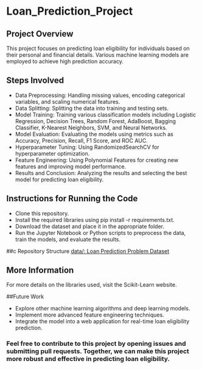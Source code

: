 # Loan_Prediction_Project

## Project Overview
This project focuses on predicting loan eligibility for individuals based on their personal and financial details. Various machine learning models are employed to achieve high prediction accuracy.

## Steps Involved
- Data Preprocessing: Handling missing values, encoding categorical variables, and scaling numerical features.
- Data Splitting: Splitting the data into training and testing sets.
- Model Training: Training various classification models including Logistic Regression, Decision Trees, Random Forest, AdaBoost, Bagging Classifier, K-Nearest Neighbors, SVM, and Neural Networks.
- Model Evaluation: Evaluating the models using metrics such as Accuracy, Precision, Recall, F1 Score, and ROC AUC.
- Hyperparameter Tuning: Using RandomizedSearchCV for hyperparameter optimization.
- Feature Engineering: Using Polynomial Features for creating new features and improving model performance.
- Results and Conclusion: Analyzing the results and selecting the best model for predicting loan eligibility.

## Instructions for Running the Code
- Clone this repository.
- Install the required libraries using pip install -r requirements.txt.
- Download the dataset and place it in the appropriate folder.
- Run the Jupyter Notebook or Python scripts to preprocess the data, train the models, and evaluate the results.

##c Repository Structure
[data/: Loan Prediction Problem Dataset](https://www.kaggle.com/datasets/altruistdelhite04/loan-prediction-problem-dataset)

## More Information
For more details on the libraries used, visit the Scikit-Learn website.

##Future Work
- Explore other machine learning algorithms and deep learning models.
- Implement more advanced feature engineering techniques.
- Integrate the model into a web application for real-time loan eligibility prediction.

### Feel free to contribute to this project by opening issues and submitting pull requests. Together, we can make this project more robust and effective in predicting loan eligibility.
